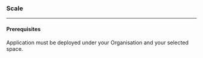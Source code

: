 ### Scale

---

#### Prerequisites

Application must be deployed under your Organisation and your selected space.

